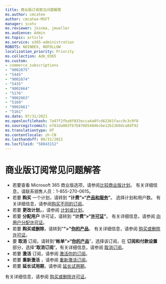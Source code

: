 ```yaml
---
title: 商业版订阅常见问题解答
ms.author: cmcatee
author: cmcatee-MSFT
manager: scotv
ms.reviewer: jkinma, jmueller
ms.audience: Admin
ms.topic: article
ms.service: o365-administration
ROBOTS: NOINDEX, NOFOLLOW
localization_priority: Priority
ms.collection: Adm_O365
ms.custom:
- commerce_subscriptions
- "9002875"
- "5445"
- "9002874"
- "5435"
- "9002664"
- "5176"
- "9002663"
- "5169"
- "9002661"
- "5161"
ms.date: 07/31/2021
ms.openlocfilehash: 7a97f2fba9f033ecca4a0fcd62361facc9c3c9f8
ms.sourcegitcommit: e781da003fb7b878854846cbe12b13b9dca8df92
ms.translationtype: HT
ms.contentlocale: zh-CN
ms.lasthandoff: 08/31/2021
ms.locfileid: "58843152"
---
```

# <a name="business-subscription-faq"></a>商业版订阅常见问题解答

- 若要查看 Microsoft 365 商业版选项，请参阅[比较商业版计划](https://www.microsoft.com/microsoft-365/compare-all-microsoft-365-products?&activetab=tab:primaryr2)。 有关详细信息，请联系销售人员：1-855-270-0615。
- 若要 **购买** 一个计划，请转到 **“计费”>“[产品和服务](https://go.microsoft.com/fwlink/p/?linkid=868433)”**。 选择计划和用户数。 有关详细信息，请参阅[购买不同的订阅](https://docs.microsoft.com/microsoft-365/commerce/try-or-buy-microsoft-365#buy-a-different-subscription)。
- 若要 **更改计划，**，请参阅 [计划或计划](https://docs.microsoft.com/microsoft-365/commerce/subscriptions/upgrade-to-different-plan)。
- 若要 **分配用户** 许可证，请转到 **“计费”>“[许可证](https://go.microsoft.com/fwlink/p/?linkid=842264)”**。 有关详细信息，请参阅 [向用户分配许可证](https://docs.microsoft.com/microsoft-365/admin/manage/assign-licenses-to-users)。
- 若要 **购买或删除**，请转到"**">"[你的产品](https://go.microsoft.com/fwlink/p/?linkid=842054)**。 有关详细信息，请参阅 [购买或删除许可证](https://docs.microsoft.com/microsoft-365/commerce/licenses/buy-licenses)。
- 要 **取消** 订阅，请转到“**帐单”>“[你的产品](https://go.microsoft.com/fwlink/p/?linkid=842054)**”，选择该订阅，在 **订阅和付款设置** 部分，选择“**取消订阅**”。有关详细信息，请参阅 [取消订阅](https://docs.microsoft.com/microsoft-365/commerce/subscriptions/cancel-your-subscription)。
- 若要 **激活** 订阅，请参阅 [激活你的订阅](https://docs.microsoft.com/alchemyinsights/activate-your-office-365-subscription)。
- 若要 **重新激活** ，请参阅 [重新激活订阅](https://docs.microsoft.com/alchemyinsights/reactivate-your-subscription)。
- 若要 **延长试用期**，请参阅 [延长试用期](https://docs.microsoft.com/microsoft-365/commerce/extend-your-trial)。

有关详细信息，请参阅 [购买或删除许可证](https://docs.microsoft.com/microsoft-365/commerce/licenses/buy-licenses)。